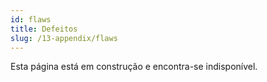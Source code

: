 ```yaml
---
id: flaws
title: Defeitos
slug: /13-appendix/flaws
---
```


Esta página está em construção e encontra-se indisponível.
